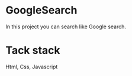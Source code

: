 # GoogleSearch
In this project you can search like Google search.
# Tack stack
Html, Css, Javascript 
